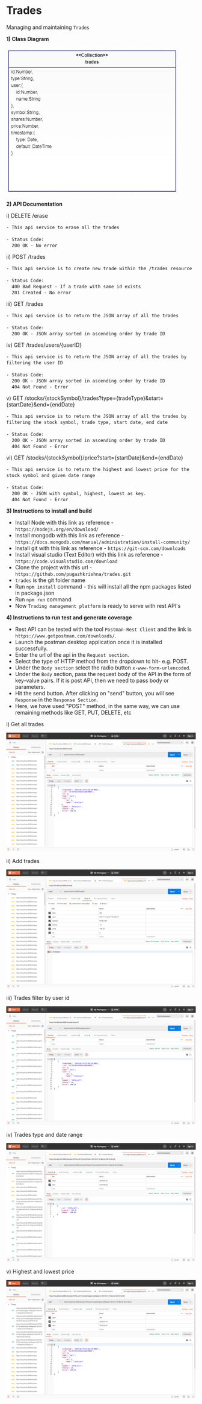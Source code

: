 # Trades
Managing and maintaining `Trades`

**1) Class Diagram**

![alt text](https://github.com/pugazhkrishna/trades/blob/master/Trades.PNG)


**2) API Documentation**

i) DELETE /erase

    - This api service to erase all the trades
    
    - Status Code:
      200 OK - No error

ii) POST /trades

    - This api service is to create new trade within the /trades resource
    
    - Status Code:
      400 Bad Request - If a trade with same id exists
      201 Created - No error

iii) GET /trades

    - This api service is to return the JSON array of all the trades
    
    - Status Code:
      200 OK - JSON array sorted in ascending order by trade ID
      
iv) GET /trades/users/{userID}
    
    - This api service is to return the JSON array of all the trades by filtering the user ID
    
    - Status Code:
      200 OK - JSON array sorted in ascending order by trade ID
      404 Not Found - Error
      
v) GET /stocks/{stockSymbol}/trades?type={tradeType}&start={startDate}&end={endDate}

    - This api service is to return the JSON array of all the trades by filtering the stock symbol, trade type, start date, end date
    
    - Status Code:
      200 OK - JSON array sorted in ascending order by trade ID
      404 Not Found - Error
      
vi) GET /stocks/{stockSymbol}/price?start={startDate}&end={endDate}

    - This api service is to return the highest and lowest price for the stock symbol and given date range
    
    - Status Code:
      200 OK - JSON with symbol, highest, lowest as key.
      404 Not Found - Error

**3) Instructions to install and build**

- Install Node with this link as reference - `https://nodejs.org/en/download/`
- Install mongodb with this link as reference - `https://docs.mongodb.com/manual/administration/install-community/`
- Install git with this link as reference - `https://git-scm.com/downloads`
- Install visual studio (Text Editor) with this link as reference - `https://code.visualstudio.com/download`
- Clone the project with this url - `https://github.com/pugazhkrishna/trades.git`
- `trades` is the git folder name
- Run `npm install` command -  this will install all the npm packages listed in package.json
- Run `npm run` command
- Now `Trading management platform` is ready to serve with rest API's

**4) Instructions to run test and generate coverage**

- Rest API can be tested with the tool `Postman-Rest Client` and the link is `https://www.getpostman.com/downloads/`.
- Launch the postman desktop application once it is installed successfully.
- Enter the url of the api in the `Request section`.
- Select the type of HTTP method from the dropdown to hit- e.g. POST.
- Under the `Body section` select the radio button `x-www-form-urlencoded`.
- Under the `Body` section, pass the request body of the API in the form of key-value pairs. If it is post API, then we need to pass body or parameters.
- Hit the send button. After clicking on "send" button, you will see `Response` in the `Response Section`.
- Here, we have used "POST" method, in the same way, we can use remaining methods like GET, PUT, DELETE, etc

i) Get all trades

![alt text](https://github.com/pugazhkrishna/trades/blob/master/get_all_trades.png)

ii) Add trades

![alt text](https://github.com/pugazhkrishna/trades/blob/master/post_Request.png)

iii) Trades filter by user id

![alt text](https://github.com/pugazhkrishna/trades/blob/master/user_based_Search.png)

iv) Trades type and date range

![alt text](https://github.com/pugazhkrishna/trades/blob/master/highest_lowest.png)

v) Highest and lowest price

![alt text](https://github.com/pugazhkrishna/trades/blob/master/type_date_range.png)
